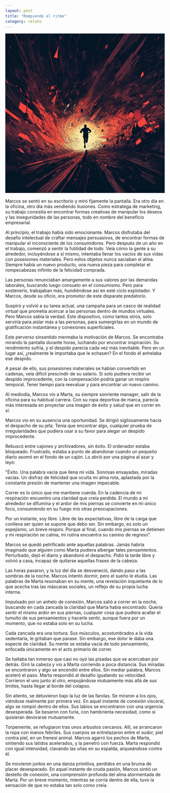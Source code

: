 ```yaml
---
layout: post
title: "Rompiendo el ritmo"
category: relato
---
```


![alt text](/assets/images/run.png) 


Marcos se sentó en su escritorio y miró fijamente la pantalla. Era otro día en la oficina, otro día más vendiendo ilusiones. Como estratega de marketing, su trabajo consistía en encontrar formas creativas de manipular los deseos y las inseguridades de las personas, todo en nombre del beneficio empresarial.

Al principio, el trabajo había sido emocionante. Marcos disfrutaba del desafío intelectual de craftar mensajes persuasivos, de encontrar formas de manipular el inconsciente de los consumidores. Pero después de un año en el trabajo, comenzó a sentir la futilidad de todo. Veía cómo la gente a su alrededor, incluyéndose a sí mismo, intentaba llenar los vacíos de sus vidas con posesiones materiales. Pero estos objetos nunca saciaban el alma. Siempre había un nuevo producto, una nueva pieza para completar el rompecabezas infinito de la felicidad comprada.

Las personas renunciaban amargamente a sus valores por las demandas laborales, buscando luego consuelo en el consumismo. Pero para sostenerlo, trabajaban más, hundiéndose así en este ciclo explotador. Y Marcos, desde su oficio, era promotor de este disparate predatorio.

Suspiró y volvió a su tarea actual, una campaña para un casco de realidad virtual que prometía acercar a las personas dentro de mundos virtuales. Pero Marcos sabía la verdad. Este dispositivo, como tantos otros, solo serviría para aislar más a las personas, para sumergirlas en un mundo de gratificación instantánea y conexiones superficiales.

Este perverso sinsentido mermaba la motivación de Marcos. Se encontraba mirando la pantalla durante horas, luchando por encontrar inspiración. Su rendimiento sufría, y el despido parecía cada vez más inevitable. Pero en un lugar así, ¿realmente le importaba que le echasen? En el fondo él anhelaba ese despido.

A pesar de ello, sus posesiones materiales se habían convertido en cadenas, veía difícil prescindir de su salario. Si solo pudiera recibir un despido improcedente, con la compensación podría ganar un respiro temporal. Tener tiempo para reevaluar y para encontrar un nuevo camino.

Al mediodía, Marcos vio a Marta, su siempre sonriente manager, salir de la oficina para su habitual carrera. Con su ropa deportiva de marca, parecía más interesada en proyectar una imagen de éxito y salud que en correr en sí.

Marcos vio en su ausencia una oportunidad. Se dirigió sigilosamente hacia el despacho de su jefa. Tenía que encontrar algo, cualquier prueba de irregularidades que pudiera usar a su favor para alegar un despido improcedente.

Rebuscó entre cajones y archivadores, sin éxito. El ordenador estaba bloqueado. Frustrado, estaba a punto de abandonar cuando un pequeño diario asomó en el fondo de un cajón. Lo abrió por una página al azar y leyó:

"Éxito. Una palabra vacía que llena mi vida. Sonrisas ensayadas, miradas vacías. Un disfraz de felicidad que oculta mi alma rota, aplastada por la constante presión de mantener una imagen impecable.

Correr es lo único que me mantiene cuerda. En la cadencia de mi respiración encuentro una claridad que creía perdida. El mundo a mi alrededor se difumina y el ardor de mis piernas se convierte en mi único foco, consumiendo en su fuego mis otras preocupaciones. 

Por un instante, soy libre. Libre de las expectativas, libre de la carga que conlleva ser quien se supone que debo ser. Sin embargo, es solo un espejismo, un breve respiro. Porque al final, cuando mis piernas se detienen y mi respiración se calma, mi rutina encuentra su camino de regreso”.

Marcos se quedó petrificado ante aquellas palabras. Jamás habría imaginado que alguien como Marta pudiera albergar tales pensamientos. Perturbado, dejó el diario y abandonó el despacho. Pidió la tarde libre y volvió a casa, incapaz de quitarse aquellas frases de la cabeza.

Las horas pasaron, y la luz del día se desvaneció, dando paso a las sombras de la noche. Marcos intentó dormir, pero el sueño le eludía. Las palabras de Marta resonaban en su mente, una revelación inquietante de lo que acecha tras las máscaras sociales, un reflejo de su propia lucha interna.

Impulsado por un anhelo de conexión, Marcos salió a correr en la noche, buscando en cada zancada la claridad que Marta había encontrado. Quería sentir el mismo ardor en sus piernas, cualquier cosa que pudiera acallar el tumulto de sus pensamientos y hacerle sentir, aunque fuera por un momento, que no estaba solo en su lucha.

Cada zancada era una tortura. Sus músculos, acostumbrados a la vida sedentaria, le gritaban que parase. Sin embargo, ese dolor le daba una especie de claridad. Su mente se estaba vacía de todo pensamiento, enfocada únicamente en el acto primario de correr.

Se hallaba tan inmerso que casi no oyó las pisadas que se acercaban por detrás. Giró la cabeza y vio a Marta corriendo a poca distancia. Sus miradas se encontraron y algo se encendió entre ellos. Sin mediar palabra, Marcos aceleró el paso. Marta respondió al desafío igualando su velocidad. Corrieron el uno junto al otro, empujándose mutuamente más allá de sus límites, hasta llegar al borde del colapso.

Sin aliento, se detuvieron bajo la luz de las farolas. Se miraron a los ojos, viéndose realmente por primera vez. En aquel instante de conexión visceral, algo se rompió dentro de ellos. Sus labios se encontraron con una urgencia desesperada. Se besaron con furia, con hambrienta necesidad, como si quisieran devorarse mutuamente.

Torpemente, se refugiaron tras unos arbustos cercanos. Allí, se arrancaron la ropa con manos febriles. Sus cuerpos se entrelazaron entre el sudor, piel contra piel, en un frenesí animal. Marcos agarró los pechos de Marta, sintiendo sus latidos acelerados, y la penetró con fuerza. Marta respondió con igual intensidad, clavando las uñas en su espalda, arqueándose contra él.

Se movieron juntos en una danza primitiva, perdidos en una bruma de placer desesperado. En aquel instante de cruda pasión, Marcos sintió un destello de conexión, una comprensión profunda del alma atormentada de Marta. Por un breve momento, mientras se corría dentro de ella, tuvo la sensación de que no estaba tan solo como creía.
 
